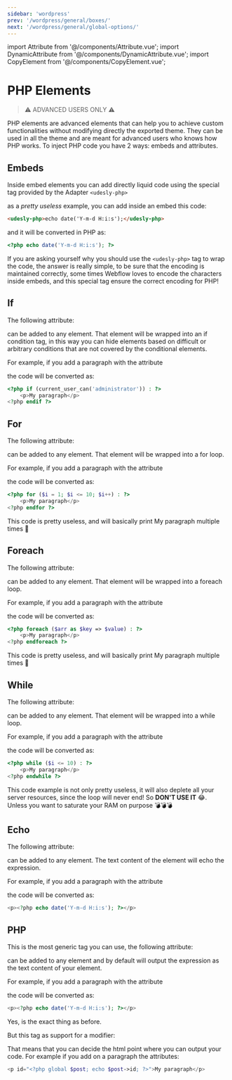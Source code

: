 ```yaml
---
sidebar: 'wordpress'
prev: '/wordpress/general/boxes/'
next: '/wordpress/general/global-options/'
---
```

import Attribute from '@/components/Attribute.vue';
import DynamicAttribute from '@/components/DynamicAttribute.vue';
import CopyElement from '@/components/CopyElement.vue';


# PHP Elements

> ⚠️ ADVANCED USERS ONLY ⚠️

PHP elements are advanced elements that can help you to achieve custom functionalities without modifying directly the exported theme. They can be used in all the theme and are meant for advanced users who knows how PHP works. To inject PHP code you have 2 ways: embeds and attributes.


## Embeds

Inside embed elements you can add directly liquid code using the special tag provided by the Adapter ```<udesly-php>```

as a *pretty useless* example, you can add inside an embed this code:


```html
<udesly-php>echo date('Y-m-d H:i:s');</udesly-php>
```

and it will be converted in PHP as:

```php
<?php echo date('Y-m-d H:i:s'); ?>
```
If you are asking yourself why you should use the ```<udesly-php>``` tag to wrap the code, the answer is really simple, to be sure that the encoding is maintained correctly, some times Webflow loves to encode the characters inside embeds, and this special tag ensure the correct encoding for PHP!



## If

The following attribute:

<DynamicAttribute name="php:if" value="condition" />

can be added to any element. That element will be wrapped into an if condition tag, in this way you can hide elements based on difficult or arbitrary conditions that are not covered by the conditional elements. 

For example, if you add a paragraph with the attribute 

<Attribute name="php:if" value="current_user_can('administrator')" />

the code will be converted as: 
```php
<?php if (current_user_can('administrator')) : ?>
    <p>My paragraph</p>
<?php endif ?>
```

## For

The following attribute:

<DynamicAttribute name="php:for" value="condition" />

can be added to any element. That element will be wrapped into a for loop.

For example, if you add a paragraph with the attribute 

<Attribute name="php:for" value="$i = 1; $i <= 10; $i++" />

the code will be converted as: 
```php
<?php for ($i = 1; $i <= 10; $i++) : ?>
    <p>My paragraph</p>
<?php endfor ?>
```

This code is pretty useless, and will basically print My paragraph multiple times 😬

## Foreach

The following attribute:

<DynamicAttribute name="php:foreach" value="condition" />

can be added to any element. That element will be wrapped into a foreach loop.

For example, if you add a paragraph with the attribute 

<Attribute name="php:foreach" value="$arr as $key => $value" />

the code will be converted as: 
```php
<?php foreach ($arr as $key => $value) : ?>
    <p>My paragraph</p>
<?php endforeach ?>
```

This code is pretty useless, and will basically print My paragraph multiple times 😬

## While

The following attribute:

<DynamicAttribute name="php:while" value="condition" />

can be added to any element. That element will be wrapped into a while loop.

For example, if you add a paragraph with the attribute 

<Attribute name="php:while" value="$i <= 10" />

the code will be converted as: 
```php
<?php while ($i <= 10) : ?>
    <p>My paragraph</p>
<?php endwhile ?>
```

This code example is not only pretty useless, it will also deplete all your server resources, since the loop will never end! So **DON'T USE IT** 😂. Unless you want to saturate your RAM on purpose 💣💣💣

## Echo

The following attribute:

<DynamicAttribute name="php:echo" value="expression" />

can be added to any element. The text content of the element will echo the expression.

For example, if you add a paragraph with the attribute 

<Attribute name="php:echo" value="date('Y-m-d H:i:s');" />

the code will be converted as: 
```php
<p><?php echo date('Y-m-d H:i:s'); ?></p>
```

## PHP

This is the most generic tag you can use, the following attribute:

<DynamicAttribute name="php" value="expression" />

can be added to any element and by default will output the expression as the text content of your element.

For example, if you add a paragraph with the attribute 

<Attribute name="php" value="echo date('Y-m-d H:i:s');" />

the code will be converted as: 
```php
<p><?php echo date('Y-m-d H:i:s'); ?></p>
```

Yes, is the exact thing as before.

But this tag as support for a modifier:

<DynamicAttribute name="where" value="html attribute" />

That means that you can decide the html point where you can output your code. For example if you add on a paragraph the attributes:

<Attribute name="php" value="global $post; echo $post->id;" />

<Attribute name="where" value="id" />

```php
<p id="<?php global $post; echo $post->id; ?>">My paragraph</p>
```